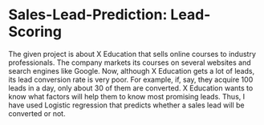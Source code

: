 # Sales-Lead-Prediction: Lead-Scoring
The given project is about X Education that sells online courses to industry professionals. The company markets its courses on several websites and search engines like Google. Now, although X Education gets a lot of leads, its lead conversion rate is very poor. For example, if, say, they acquire 100 leads in a day, only about 30 of them are converted.
X Education wants to know what factors will help them to know most promising leads. Thus, I have used Logistic regression that predicts whether a sales lead will be converted or not.



